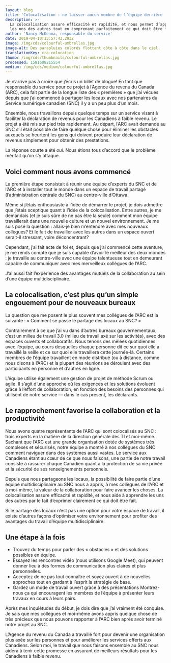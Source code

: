 ```yaml
---
layout: blog
title: 'Colocalisation : ne laisser aucun membre de l’équipe derrière '
description: >-
  La colocalisation assure efficacité et rapidité, et nous permet d’apprendre
  les uns des autres tout en comprenant parfaitement ce qui doit être fait.
author: 'Nancy McKenna, responsable du service'
date: 2019-04-10T13:57:43.293Z
image: /img/cds/colourful-umbrellas.jpg
image-alt: Des parapluies colorés flottant côte à côte dans le ciel.
translationKey: cra-colocation
thumb: /img/cds/thumbnails/colourful-umbrellas.jpg
processed: 1581608215554
medium: /img/cds/medium/colourful-umbrellas.jpg
---
```

Je n’arrive pas à croire que j’écris un billet de blogue! En tant que responsable du service pour ce projet à l’Agence du revenu du Canada (ARC), cela fait partie de la longue liste des « premières » que j’ai vécues depuis que j’ai commencé à partager les locaux avec nos partenaires du Service numérique canadien (SNC) il y a un peu plus d’un mois. 

Ensemble, nous travaillons depuis quelque temps sur un service visant à faciliter la déclaration de revenus pour les Canadiens à faible revenu. Le projet a été mis sur pied très rapidement. Au départ, l’ARC avait demandé au SNC s’il était possible de faire quelque chose pour éliminer les obstacles auxquels se heurtent les gens qui doivent produire leur déclaration de revenus simplement pour obtenir des prestations.  

La réponse courte a été *oui*. Nous étions tous d’accord que le problème méritait qu’on s’y attaque.  

## Voici comment nous avons commencé

La première étape consistait à réunir une équipe d’experts du SNC et de l’ARC et à installer tout le monde dans un espace de travail partagé (l’administration centrale du SNC) au centre-ville d’Ottawa. 

Même si j’étais enthousiaste à l’idée de démarrer le projet, je dois admettre que j’étais sceptique quant à l’idée de la colocalisation. Entre autres, je me demandais (et je suis sûre de ne pas être la seule) comment mon équipe travaillerait dans une nouvelle culture et un nouvel environnement. Je me suis posé la question : allais-je bien m’entendre avec mes nouveaux collègues? Et le fait de travailler avec les autres dans un espace ouvert serait-il stressant, voire déconcentrant? 

Cependant, j’ai fait acte de foi et, depuis que j’ai commencé cette aventure, je me rends compte que je suis capable d’avoir le meilleur des deux mondes : je travaille au centre-ville avec une équipe talentueuse tout en demeurant capable de communiquer avec mes merveilleux collègues de l’ARC. 

J’ai aussi fait l’expérience des avantages mutuels de la collaboration au sein d’une équipe multidisciplinaire.  

## La colocalisation, c’est plus qu’un simple engouement pour de nouveaux bureaux

La question que me posent le plus souvent mes collègues de l’ARC est la suivante : « Comment se passe le partage des locaux au SNC? »

Contrairement à ce que j’ai vu dans d’autres bureaux gouvernementaux, c’est un milieu de travail 3.0 (milieu de travail axé sur les activités), avec des espaces ouverts et collaboratifs. Nous tenons des mêlées quotidiennes avec l’équipe, au cours desquelles chaque personne dit ce sur quoi elle a travaillé la veille et ce sur quoi elle travaillera cette journée-là. Certains membres de l’équipe travaillent en mode distribué (ou à distance, comme nous disons à l’ARC) et la plupart des réunions se déroulent avec des participants en personne et d’autres en ligne. 

L’équipe utilise également une gestion de projet de méthode Scrum ou agile. Il s’agit d’une approche où les exigences et les solutions évoluent grâce à l’effort de collaboration, en fonction des besoins des personnes qui utilisent de notre service — dans le cas présent, les déclarants. 

## Le rapprochement favorise la collaboration et la productivité

Nous avons quatre représentants de l’ARC qui sont colocalisés au SNC : trois experts en la matière de la direction générale des TI et moi-même. Sachant que l’ARC est une grande organisation dotée de systèmes très complexes et sécurisés, notre équipe a montré à nos collègues du SNC comment naviguer dans des systèmes aussi vastes. Le service aux Canadiens étant au cœur de ce que nous faisons, une partie de notre travail consiste à rassurer chaque Canadien quant à la protection de sa vie privée et la sécurité de ses renseignements personnels.

Depuis que nous partageons les locaux, la possibilité de faire partie d’une équipe multidisciplinaire au SNC nous a appris, à mes collègues de l’ARC et à moi-même, la valeur de la collaboration pour faire avancer les choses. La colocalisation assure efficacité et rapidité, et nous aide à apprendre les uns des autres par le fait d’exprimer clairement ce qui doit être fait.  

Si le partage des locaux n’est pas une option pour votre espace de travail, il existe d’autres façons d’optimiser votre environnement pour profiter des avantages du travail d’équipe multidisciplinaire. 

## Une étape à la fois

* Trouvez du temps pour parler des « obstacles » et des solutions possibles en équipe.
* Essayez les rencontres vidéo (nous utilisons Google Meet), qui peuvent donner lieu à des formes de communication plus claires et plus personnelles. 
* Acceptez de ne pas tout connaître et soyez ouvert à de nouvelles approches tout en gardant à l’esprit la stratégie de base. 
* Gardez un mode de travail ouvert grâce à des présentations Montrez-nous ça qui encouragent les membres de l’équipe à présenter leurs travaux en cours à leurs pairs.

Après mes inquiétudes du début, je dois dire que j’ai vraiment été conquise. Je sais que mes collègues et moi-même avons appris quelque chose de très précieux que nous pouvons rapporter à l’ARC bien après avoir terminé notre projet au SNC.

L’Agence du revenu du Canada a travaillé fort pour devenir une organisation plus axée sur les personnes et pour améliorer les services offerts aux Canadiens. Selon moi, le travail que nous faisons ensemble au SNC nous aidera à tenir cette promesse en assurant de meilleurs résultats pour les Canadiens à faible revenu.


